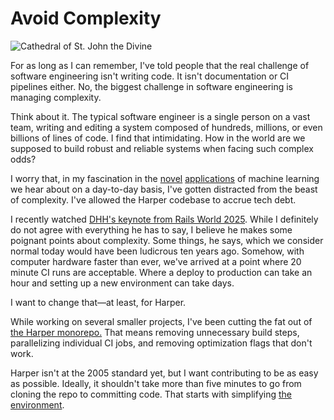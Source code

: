# Avoid Complexity

![Cathedral of St. John the Divine](/images/cathedral_st_john.webp)

For as long as I can remember, I've told people that the real challenge of software engineering isn't writing code.
It isn't documentation or CI pipelines either. 
No, the biggest challenge in software engineering is managing complexity.

Think about it.
The typical software engineer is a single person on a vast team, writing and editing a system composed of hundreds, millions, or even billions of lines of code.
I find that intimidating.
How in the world are we supposed to build robust and reliable systems when facing such complex odds?

I worry that, in my fascination in the [novel](./LLM_assisted_fuzzing) [applications](more_transformation-based_learning) of machine learning we hear about on a day-to-day basis, I've gotten distracted from the beast of complexity.
I've allowed the Harper codebase to accrue tech debt.

I recently watched [DHH's keynote from Rails World 2025](https://www.youtube.com/watch?v=gcwzWzC7gUA).
While I definitely do not agree with everything he has to say, I believe he makes some poignant points about complexity.
Some things, he says, which we consider normal today would have been ludicrous ten years ago.
Somehow, with computer hardware faster than ever, we've arrived at a point where 20 minute CI runs are acceptable.
Where a deploy to production can take an hour and setting up a new environment can take days.

I want to change that—at least, for Harper.

While working on several smaller projects, I've been cutting the fat out of [the Harper monorepo.](https://github.com/automattic/harper)
That means removing unnecessary build steps, parallelizing individual CI jobs, and removing optimization flags that don't work.

Harper isn't at the 2005 standard yet, but I want contributing to be as easy as possible. 
Ideally, it shouldn't take more than five minutes to go from cloning the repo to committing code.
That starts with simplifying [the environment](https://writewithharper.com/docs/contributors/environment).
